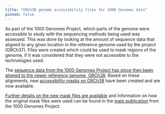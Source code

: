 ```yaml
---
title: "GRCh38 genome accessibility files for 1000 Genomes data"
pinned: false
---
```


As part of the 1000 Genomes Project, which parts of the genome were accessible to study with the sequencing methods being used was assessed. This was done by looking at the amount of sequence data that aligned to any given location in the reference genome used by the project (GRCh37). Files were created which could be used to mask regions of the genome, if it was considered that they were not accessible to the technologies used.

The [sequence data from the 1000 Genomes Project has since then been aligned to the newer reference genome, GRCh38](http://ftp.1000genomes.ebi.ac.uk/vol1/ftp/data_collections/1000_genomes_project/README.1000genomes.GRCh38DH.alignment). Based on these alignments, new [accessibility masks on GRCh38](http://ftp.1000genomes.ebi.ac.uk/vol1/ftp/data_collections/1000_genomes_project/working/20160622_genome_mask_GRCh38) have been created and are now available. 

[Further details on the new mask files are available](http://ftp.1000genomes.ebi.ac.uk/vol1/ftp/data_collections/1000_genomes_project/working/20160622_genome_mask_GRCh38/README.accessible_genome_mask.20160622) and information on how the original mask files were used can be found in the [main publication](http://www.nature.com/nature/journal/v526/n7571/full/nature15393.html) from the 1000 Genomes Project. 
